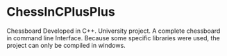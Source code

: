 # ChessInCPlusPlus
Chessboard Developed in C++. University project. A complete chessboard in command line Interface.
Because some specific libraries were used, the project can only be compiled in windows.
